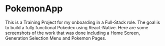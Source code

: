 # PokemonApp

This is a Training Project for my onboarding in a Full-Stack role. The goal is to build a fully functional Pokedex using React-Native. Here are some screenshots of the work that was done including a Home Screen, Generation Selection Menu and Pokemon Pages.

